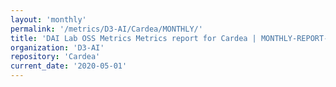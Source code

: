 ```yaml
---
layout: 'monthly'
permalink: '/metrics/D3-AI/Cardea/MONTHLY/'
title: 'DAI Lab OSS Metrics Metrics report for Cardea | MONTHLY-REPORT-2020-05-01'
organization: 'D3-AI'
repository: 'Cardea'
current_date: '2020-05-01'
---
```

